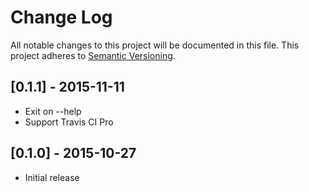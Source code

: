 # Change Log
All notable changes to this project will be documented in this file.
This project adheres to [Semantic Versioning](http://semver.org/).

## [0.1.1] - 2015-11-11
- Exit on --help
- Support Travis CI Pro

## [0.1.0] - 2015-10-27
- Initial release
